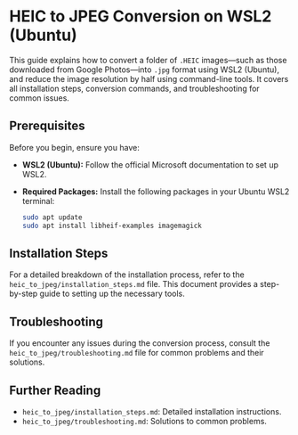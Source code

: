 # HEIC to JPEG Conversion on WSL2 (Ubuntu)

This guide explains how to convert a folder of `.HEIC` images—such as those downloaded from Google Photos—into `.jpg` format using WSL2 (Ubuntu), and reduce the image resolution by half using command-line tools. It covers all installation steps, conversion commands, and troubleshooting for common issues.

## Prerequisites

Before you begin, ensure you have:

*   **WSL2 (Ubuntu):**  Follow the official Microsoft documentation to set up WSL2.
*   **Required Packages:** Install the following packages in your Ubuntu WSL2 terminal:

    ```bash
    sudo apt update
    sudo apt install libheif-examples imagemagick
    ```

## Installation Steps

For a detailed breakdown of the installation process, refer to the `heic_to_jpeg/installation_steps.md` file. This document provides a step-by-step guide to setting up the necessary tools.

## Troubleshooting

If you encounter any issues during the conversion process, consult the `heic_to_jpeg/troubleshooting.md` file for common problems and their solutions.

## Further Reading

*   `heic_to_jpeg/installation_steps.md`: Detailed installation instructions.
*   `heic_to_jpeg/troubleshooting.md`:  Solutions to common problems.
